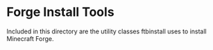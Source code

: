Forge Install Tools
===================

Included in this directory are the utility classes ftbinstall uses to install
Minecraft Forge.
